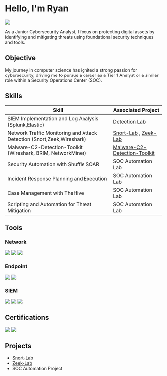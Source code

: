 # Hello, I'm Ryan
<a href="https://linkedin.com/in/ryan-salomon22/"><img src="https://img.shields.io/badge/-LinkedIn-0072b1?&style=for-the-badge&logo=linkedin&logoColor=white" /></a>


As a Junior Cybersecurity Analyst, I focus on protecting digital assets by identifying and mitigating threats using foundational security techniques and tools.

## Objective

My journey in computer science has ignited a strong passion for cybersecurity, driving me to pursue a career as a Tier 1 Analyst or a similar role within a Security Operations Center (SOC).
## Skills

| Skill                                         | Associated Project         |
|-----------------------------------------------|----------------------------|
| SIEM Implementation and Log Analysis (Splunk,Elastic) | <a href="https://google.com">Detection Lab</a>| 
| Network Traffic Monitoring and Attack Detection (Snort,Zeek,Wireshark) | <a href="https://github.com/RyanSalomon/Snort_Lab/tree/main">Snort-Lab</a> , <a href="https://github.com/RyanSalomon/Zeek_Lab">Zeek-Lab</a>|
| Malware-C2-Detection-Toolkit (Wireshark, BRIM, NetworkMiner) | <a href="https://github.com/RyanSalomon/Malware-C2-Detection-Toolkit">Malware-C2-Detection-Toolkit</a>|
| Security Automation with Shuffle SOAR         | SOC Automation Lab|
| Incident Response Planning and Execution      | SOC Automation Lab|
| Case Management with TheHive                  | SOC Automation Lab|
| Scripting and Automation for Threat Mitigation | SOC Automation Lab|

## Tools

### Network
<div>
    <img src="https://img.shields.io/badge/-Snort-EF3B2D?&style=for-the-badge&logo=Snort&logoColor=white" />
    <img src="https://img.shields.io/badge/-Wireshark-1679A7?&style=for-the-badge&logo=Wireshark&logoColor=white" />
    <img src="https://img.shields.io/badge/-Zeek-777BB4?&style=for-the-badge&logo=Zeek&logoColor=white" />
</div>

### Endpoint
<div>
    <img src="https://img.shields.io/badge/-Microsoft_Defender_for_Endpoint-00A4EF?&style=for-the-badge&logo=Microsoft&logoColor=white" />
    <img src="https://img.shields.io/badge/-Velociraptor-4B275F?&style=for-the-badge&logo=Velociraptor&logoColor=white" />
</div>

### SIEM
<div>
    <img src="https://img.shields.io/badge/-Microsoft_Sentinel-0078D4?&style=for-the-badge&logo=Microsoft&logoColor=white" />
    <img src="https://img.shields.io/badge/-Splunk-000000?&style=for-the-badge&logo=Splunk&logoColor=white" />
    <img src="https://img.shields.io/badge/-Elastic-005571?&style=for-the-badge&logo=Elastic&logoColor=white" />
</div>

## Certifications
<div>
<img src="https://img.shields.io/badge/-Security%2B-FF0000?&style=for-the-badge&logo=CompTIA&logoColor=white" />
<img src="https://img.shields.io/badge/-Google%20Cybersecurity-4285F4?&style=for-the-badge&logo=Google&logoColor=white" />


## Projects
- <a href="https://github.com/RyanSalomon/Snort_Lab/tree/main">Snort-Lab</a>
- <a href="https://github.com/RyanSalomon/Zeek_Lab">Zeek-Lab</a>
- SOC Automation Project
